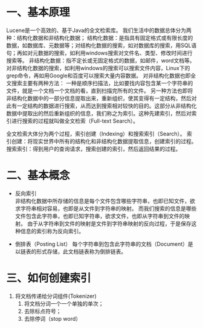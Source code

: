 # 一、基本原理
Lucene是一个高效的、基于Java的全文检索库。
我们生活中的数据总体分为两种：结构化数据和非结构化数据；
结构化数据：是指具有固定格式或有限长度的数据，如数据库、元数据等；对结构化数据的搜索，如对数据库的搜索，用SQL语句；再如对元数据的搜索，如利用windows搜索对文件名、类型、修改时间进行搜索等。
非结构化数据：指不定长或无固定格式的数据，如邮件，word文档等。对非结构化数据的搜索，如利用windows的搜索可以搜索文件内容，Linux下的grep命令，再如用Google和百度可以搜索大量内容数据。
对非结构化数据也即全文搜索主要有两种方法：
一种是顺序扫描法，比如要找内容包含某一个字符串的文件，就是一个文档一个文档的看，直到扫描完所有的文件。
另一种方法也即将非结构化数据中的一部分信息提取出来，重新组织，使其变得有一定结构，然后对此有一定结构的数据进行搜索，从而达到搜索相对较快的目的。这部分从非结构化数据中提取出的然后重新组织的信息，我们称之为索引。这种先建索引，然后对索引进行搜索的过程就叫做全文检索（Full-text Search）。

全文检索大体分为两个过程，索引创建（Indexing）和搜索索引（Search）。
索引创建：将现实世界中所有的结构化和非结构化数据提取信息，创建索引的过程。
搜索索引：得到用户的查询请求，搜索创建的索引，然后返回结果的过程。

# 二、基本概念  
- 反向索引  
非结构化数据中所存储的信息是每个文件包含哪些字符串，也即已知文件，欲求字符串相对容易，也即是从文件到字符串的映射。
而我们搜索的信息是哪些文件包含此字符串，也即已知字符串，欲求文件，也即从字符串到文件的映射。
由于从字符串到文件的映射是文件到字符串映射的反向过程，于是保存这种信息的索引称为反向索引。

- 倒排表（Posting List）
每个字符串到包含此字符串的文档（Document）是以链表的形式存储，此文档链表称为倒排链表。

# 三、如何创建索引
1. 将文档传递给分词组件(Tokenizer)  
   1. 将文档分词一个一个单独的单次；  
   2. 去除标点符号；
   3. 去除停词（stop word）
